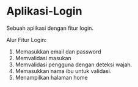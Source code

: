 # Aplikasi-Login
Sebuah aplikasi dengan fitur login.

Alur Fitur Login:
1. Memasukkan email dan password
2. Memvalidasi masukan
3. Memvalidasi pengguna dengan deteksi wajah.
4. Memasukkan nama ibu untuk validasi.
5. Menampilkan halaman home
